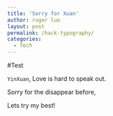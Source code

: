 ```yaml
---
title: 'Sorry for Xuan'
author: roger luo
layout: post
permalink: /hack-typography/
categories:
  - Tech
---
```


#Test

`YinXuan`,  Love is hard to speak out.


Sorry for the disappear before, 

Lets try my best! 
